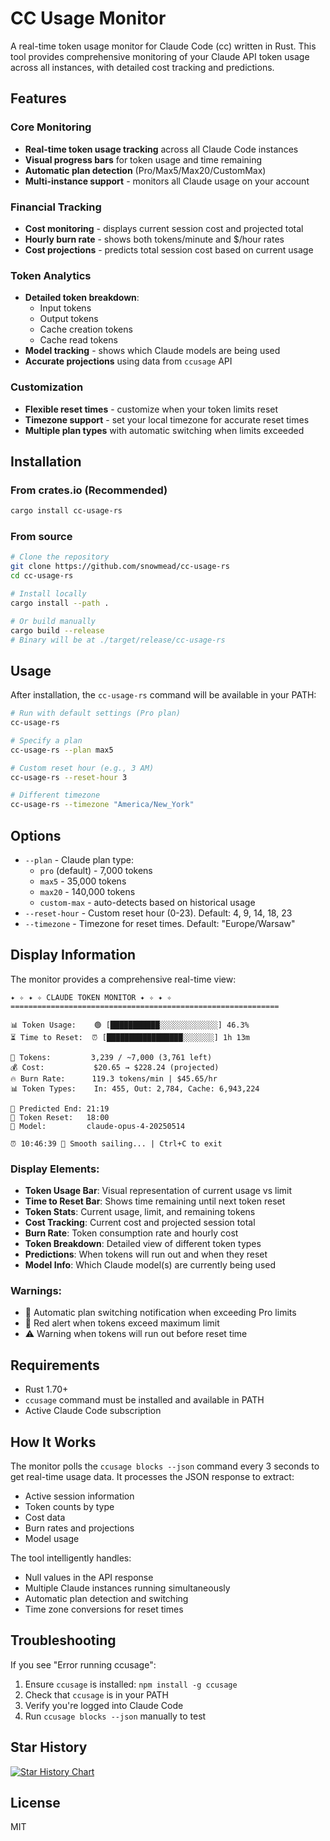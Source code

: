 # CC Usage Monitor

A real-time token usage monitor for Claude Code (cc) written in Rust. This tool provides comprehensive monitoring of your Claude API token usage across all instances, with detailed cost tracking and predictions.

## Features

### Core Monitoring

- **Real-time token usage tracking** across all Claude Code instances
- **Visual progress bars** for token usage and time remaining
- **Automatic plan detection** (Pro/Max5/Max20/CustomMax)
- **Multi-instance support** - monitors all Claude usage on your account

### Financial Tracking

- **Cost monitoring** - displays current session cost and projected total
- **Hourly burn rate** - shows both tokens/minute and $/hour rates
- **Cost projections** - predicts total session cost based on current usage

### Token Analytics

- **Detailed token breakdown**:
  - Input tokens
  - Output tokens
  - Cache creation tokens
  - Cache read tokens
- **Model tracking** - shows which Claude models are being used
- **Accurate projections** using data from `ccusage` API

### Customization

- **Flexible reset times** - customize when your token limits reset
- **Timezone support** - set your local timezone for accurate reset times
- **Multiple plan types** with automatic switching when limits exceeded

## Installation

### From crates.io (Recommended)

```bash
cargo install cc-usage-rs
```

### From source

```bash
# Clone the repository
git clone https://github.com/snowmead/cc-usage-rs
cd cc-usage-rs

# Install locally
cargo install --path .

# Or build manually
cargo build --release
# Binary will be at ./target/release/cc-usage-rs
```

## Usage

After installation, the `cc-usage-rs` command will be available in your PATH:

```bash
# Run with default settings (Pro plan)
cc-usage-rs

# Specify a plan
cc-usage-rs --plan max5

# Custom reset hour (e.g., 3 AM)
cc-usage-rs --reset-hour 3

# Different timezone
cc-usage-rs --timezone "America/New_York"
```

## Options

- `--plan` - Claude plan type:
  - `pro` (default) - 7,000 tokens
  - `max5` - 35,000 tokens
  - `max20` - 140,000 tokens
  - `custom-max` - auto-detects based on historical usage
- `--reset-hour` - Custom reset hour (0-23). Default: 4, 9, 14, 18, 23
- `--timezone` - Timezone for reset times. Default: "Europe/Warsaw"

## Display Information

The monitor provides a comprehensive real-time view:

```
✦ ✧ ✦ ✧ CLAUDE TOKEN MONITOR ✦ ✧ ✦ ✧
============================================================

📊 Token Usage:    🟢 [███████████░░░░░░░░░░░░░] 46.3%
⏳ Time to Reset:  ⏰ [█████████████████░░░░░░░] 1h 13m

🎯 Tokens:         3,239 / ~7,000 (3,761 left)
💰 Cost:           $20.65 → $228.24 (projected)
🔥 Burn Rate:      119.3 tokens/min | $45.65/hr
📊 Token Types:    In: 455, Out: 2,784, Cache: 6,943,224

🏁 Predicted End: 21:19
🔄 Token Reset:   18:00
🤖 Model:         claude-opus-4-20250514

⏰ 10:46:39 📝 Smooth sailing... | Ctrl+C to exit
```

### Display Elements:

- **Token Usage Bar**: Visual representation of current usage vs limit
- **Time to Reset Bar**: Shows time remaining until next token reset
- **Token Stats**: Current usage, limit, and remaining tokens
- **Cost Tracking**: Current cost and projected session total
- **Burn Rate**: Token consumption rate and hourly cost
- **Token Breakdown**: Detailed view of different token types
- **Predictions**: When tokens will run out and when they reset
- **Model Info**: Which Claude model(s) are currently being used

### Warnings:

- 🔄 Automatic plan switching notification when exceeding Pro limits
- 🚨 Red alert when tokens exceed maximum limit
- ⚠️ Warning when tokens will run out before reset time

## Requirements

- Rust 1.70+
- `ccusage` command must be installed and available in PATH
- Active Claude Code subscription

## How It Works

The monitor polls the `ccusage blocks --json` command every 3 seconds to get real-time usage data. It processes the JSON response to extract:

- Active session information
- Token counts by type
- Cost data
- Burn rates and projections
- Model usage

The tool intelligently handles:

- Null values in the API response
- Multiple Claude instances running simultaneously
- Automatic plan detection and switching
- Time zone conversions for reset times

## Troubleshooting

If you see "Error running ccusage":

1. Ensure `ccusage` is installed: `npm install -g ccusage`
2. Check that `ccusage` is in your PATH
3. Verify you're logged into Claude Code
4. Run `ccusage blocks --json` manually to test

## Star History

<a href="https://www.star-history.com/#ryoppippi/ccusage&Date">
    <picture>
        <source media="(prefers-color-scheme: dark)" srcset="https://api.star-history.com/svg?repos=ryoppippi/ccusage&type=Date&theme=dark" />
        <source media="(prefers-color-scheme: light)" srcset="https://api.star-history.com/svg?repos=ryoppippi/ccusage&type=Date" />
        <img alt="Star History Chart" src="https://api.star-history.com/svg?repos=ryoppippi/ccusage&type=Date" />
    </picture>
</a>

## License

MIT
